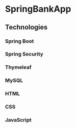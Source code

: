 # SpringBankApp
## Technologies
### Spring Boot
### Spring Security
### Thymeleaf
### MySQL
### HTML
### CSS
### JavaScript
